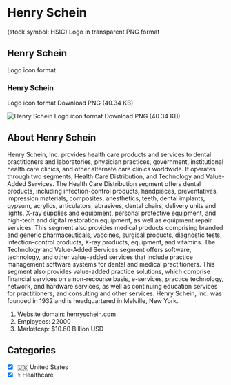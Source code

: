 # Henry Schein
 (stock symbol: HSIC) Logo in transparent PNG format

## Henry Schein
 Logo icon format

### Henry Schein
 Logo icon format Download PNG (40.34 KB)

![Henry Schein
 Logo icon format Download PNG (40.34 KB)](/img/orig/HSIC-8f0f4323.png)

## About Henry Schein


Henry Schein, Inc. provides health care products and services to dental practitioners and laboratories, physician practices, government, institutional health care clinics, and other alternate care clinics worldwide. It operates through two segments, Health Care Distribution, and Technology and Value-Added Services. The Health Care Distribution segment offers dental products, including infection-control products, handpieces, preventatives, impression materials, composites, anesthetics, teeth, dental implants, gypsum, acrylics, articulators, abrasives, dental chairs, delivery units and lights, X-ray supplies and equipment, personal protective equipment, and high-tech and digital restoration equipment, as well as equipment repair services. This segment also provides medical products comprising branded and generic pharmaceuticals, vaccines, surgical products, diagnostic tests, infection-control products, X-ray products, equipment, and vitamins. The Technology and Value-Added Services segment offers software, technology, and other value-added services that include practice management software systems for dental and medical practitioners. This segment also provides value-added practice solutions, which comprise financial services on a non-recourse basis, e-services, practice technology, network, and hardware services, as well as continuing education services for practitioners, and consulting and other services. Henry Schein, Inc. was founded in 1932 and is headquartered in Melville, New York.

1. Website domain: henryschein.com
2. Employees: 22000
3. Marketcap: $10.60 Billion USD


## Categories
- [x] 🇺🇸 United States
- [x] ⚕️ Healthcare
